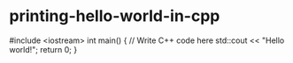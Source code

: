 # printing-hello-world-in-cpp
 #include &lt;iostream>  int main() {     // Write C++ code here     std::cout &lt;&lt; "Hello world!";      return 0; }
